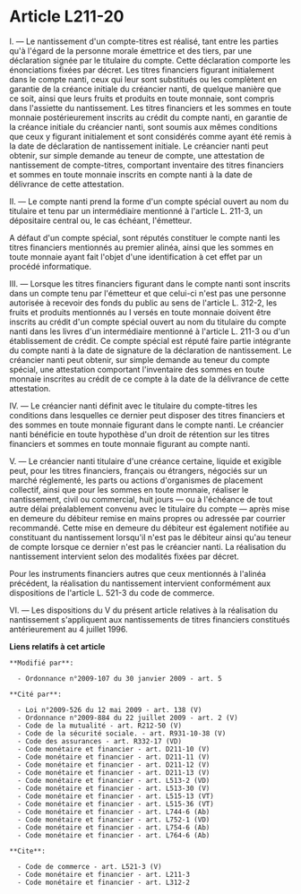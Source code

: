 # Article L211-20

I. ― Le nantissement d'un compte-titres est réalisé, tant entre les parties qu'à l'égard de la personne morale émettrice et
des tiers, par une déclaration signée par le titulaire du compte. Cette déclaration comporte les énonciations fixées par
décret. Les titres financiers figurant initialement dans le compte nanti, ceux qui leur sont substitués ou les complètent en
garantie de la créance initiale du créancier nanti, de quelque manière que ce soit, ainsi que leurs fruits et produits en
toute monnaie, sont compris dans l'assiette du nantissement. Les titres financiers et les sommes en toute monnaie
postérieurement inscrits au crédit du compte nanti, en garantie de la créance initiale du créancier nanti, sont soumis aux
mêmes conditions que ceux y figurant initialement et sont considérés comme ayant été remis à la date de déclaration de
nantissement initiale. Le créancier nanti peut obtenir, sur simple demande au teneur de compte, une attestation de
nantissement de compte-titres, comportant inventaire des titres financiers et sommes en toute monnaie inscrits en compte
nanti à la date de délivrance de cette attestation. 

II. ― Le compte nanti prend la forme d'un compte spécial ouvert au nom du titulaire et tenu par un intermédiaire mentionné à
l'article L. 211-3, un dépositaire central ou, le cas échéant, l'émetteur. 

A défaut d'un compte spécial, sont réputés constituer le compte nanti les titres financiers mentionnés au premier alinéa,
ainsi que les sommes en toute monnaie ayant fait l'objet d'une identification à cet effet par un procédé informatique. 

III. ― Lorsque les titres financiers figurant dans le compte nanti sont inscrits dans un compte tenu par l'émetteur et que
celui-ci n'est pas une personne autorisée à recevoir des fonds du public au sens de l'article L. 312-2, les fruits et
produits mentionnés au I versés en toute monnaie doivent être inscrits au crédit d'un compte spécial ouvert au nom du
titulaire du compte nanti dans les livres d'un intermédiaire mentionné à l'article L. 211-3 ou d'un établissement de crédit.
Ce compte spécial est réputé faire partie intégrante du compte nanti à la date de signature de la déclaration de
nantissement. Le créancier nanti peut obtenir, sur simple demande au teneur du compte spécial, une attestation comportant
l'inventaire des sommes en toute monnaie inscrites au crédit de ce compte à la date de la délivrance de cette attestation. 

IV. ― Le créancier nanti définit avec le titulaire du compte-titres les conditions dans lesquelles ce dernier peut disposer
des titres financiers et des sommes en toute monnaie figurant dans le compte nanti. Le créancier nanti bénéficie en toute
hypothèse d'un droit de rétention sur les titres financiers et sommes en toute monnaie figurant au compte nanti. 

V. ― Le créancier nanti titulaire d'une créance certaine, liquide et exigible peut, pour les titres financiers, français ou
étrangers, négociés sur un marché réglementé, les parts ou actions d'organismes de placement collectif, ainsi que pour les
sommes en toute monnaie, réaliser le nantissement, civil ou commercial, huit jours ― ou à l'échéance de tout autre délai
préalablement convenu avec le titulaire du compte ― après mise en demeure du débiteur remise en mains propres ou adressée par
courrier recommandé. Cette mise en demeure du débiteur est également notifiée au constituant du nantissement lorsqu'il n'est
pas le débiteur ainsi qu'au teneur de compte lorsque ce dernier n'est pas le créancier nanti. La réalisation du nantissement
intervient selon des modalités fixées par décret. 

Pour les instruments financiers autres que ceux mentionnés à l'alinéa précédent, la réalisation du nantissement intervient
conformément aux dispositions de l'article L. 521-3 du code de commerce. 

VI. ― Les dispositions du V du présent article relatives à la réalisation du nantissement s'appliquent aux nantissements de
titres financiers constitués antérieurement au 4 juillet 1996.

**Liens relatifs à cet article**

	**Modifié par**:

	  - Ordonnance n°2009-107 du 30 janvier 2009 - art. 5

	**Cité par**:

	  - Loi n°2009-526 du 12 mai 2009 - art. 138 (V)
	  - Ordonnance n°2009-884 du 22 juillet 2009 - art. 2 (V)
	  - Code de la mutualité - art. R212-50 (V)
	  - Code de la sécurité sociale. - art. R931-10-38 (V)
	  - Code des assurances - art. R332-17 (VD)
	  - Code monétaire et financier - art. D211-10 (V)
	  - Code monétaire et financier - art. D211-11 (V)
	  - Code monétaire et financier - art. D211-12 (V)
	  - Code monétaire et financier - art. D211-13 (V)
	  - Code monétaire et financier - art. L513-2 (VD)
	  - Code monétaire et financier - art. L513-30 (V)
	  - Code monétaire et financier - art. L515-13 (VT)
	  - Code monétaire et financier - art. L515-36 (VT)
	  - Code monétaire et financier - art. L744-6 (Ab)
	  - Code monétaire et financier - art. L752-1 (VD)
	  - Code monétaire et financier - art. L754-6 (Ab)
	  - Code monétaire et financier - art. L764-6 (Ab)

	**Cite**:

	  - Code de commerce - art. L521-3 (V)
	  - Code monétaire et financier - art. L211-3
	  - Code monétaire et financier - art. L312-2
